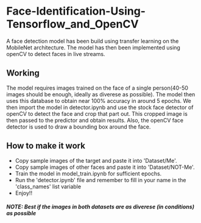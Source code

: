 # Face-Identification-Using-Tensorflow_and_OpenCV
A face detection model has been build using transfer learning on the MobileNet architecture. The model has then been implemented using openCV to detect faces in live streams.

## Working
The model requires images trained on the face of a single person(40-50 images should be enough, ideally as diverese as possible). The model then uses this database to obtain near 100% accuracy in around 5 epochs. We then import the model in detector.ipynb and use the stock face detector of openCV to detect the face and crop that part out. This cropped image is then passed to the predictor and obtain results. Also, the openCV face detector is used to draw a bounding box around the face.

## How to make it work
- Copy sample images of the target and paste it into 'Dataset/Me'.
- Copy sample images of other faces and paste it into 'Dataset/NOT-Me'.
- Train the model in model_train.ipynb for sufficient epochs.
- Run the 'detector.ipynb' file and remember to fill in your name in the 'class_names' list variable
- Enjoy!!


##### NOTE: Best if the images in both datasets are as diverese (in conditions) as possible
